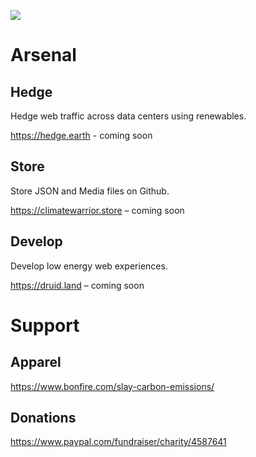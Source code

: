 ![](https://smeskey-github-prod.s3.amazonaws.com/projects/climate-warrior/climate_warrior_identity_200.png)

# Arsenal

## Hedge
Hedge web traffic across data centers using renewables.

https://hedge.earth - coming soon

## Store
Store JSON and Media files on Github.

https://climatewarrior.store – coming soon

## Develop
Develop low energy  web experiences.

https://druid.land – coming soon

# Support

## Apparel

https://www.bonfire.com/slay-carbon-emissions/

## Donations

https://www.paypal.com/fundraiser/charity/4587641
